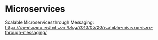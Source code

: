 # Microservices
Scalable Microservices through Messaging:
https://developers.redhat.com/blog/2016/05/26/scalable-microservices-through-messaging/

